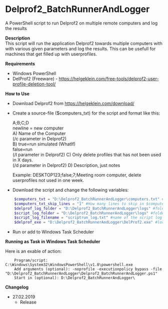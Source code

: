 # Delprof2_BatchRunnerAndLogger
  A PowerShell script to run Delprof2 on multiple remote computers and log the results

**Description**  
  This script will run the application Delprof2  towards multiple computers with with various given parameters and log the results.
  This can be usefull for machines that get filled up with userprofiles.


**Requirements**
* Windows PowerShell
* DelProf2 (Freeware) - https://helgeklein.com/free-tools/delprof2-user-profile-deletion-tool/


**How to Use**  

* Download Delprof2 from https://helgeklein.com/download/
* Create a source-file ($computers_txt) for the script and format like this:

  A;B;C;D  
  newline = new computer  
  A) Name of the Computer  
     (/c parameter in Delprof2)     
  B) true=run simulated (WhatIf)  
     false=run     
     (/l parameter in Delprof2)
       C) Only delete profiles that has not been used in X days.  
     (/d parameter in Delprof2)
       D) Description, just notes
  
  Example: DESKTOP123;false;7;Meeting room computer, delete userprofiles not used in one week.

* Download the script and change the following variables:
```powershell
    $computers_txt = "D:\Delprof2_BatchRunnerAndLogger\computers.txt" #textfile with list of computers and parameters
    $computers_txt_skip_lines = "1" #How many lines to skip in $computers_txt file (If you want to write some instructions in top etc)
    $delprof_log_folder = "D:\Delprof2_BatchRunnerAndLogger\logs" #folder where the Delprof2 logs are saved
    $script_log_folder = "D:\Delprof2_BatchRunnerAndLogger\logs" #folder where script logs are saved
    $script_log_filename = "scriptrun_log.txt" #name of the script log
    $delprof_exe = "D:\Delprof2_BatchRunnerAndLogger\DelProf2.exe" #location of DelProf2 exe-file.
```
* Run or add to Windows Task Scheduler

**Running as Task in Windows Task Scheduler**

Here is an exable of action:
```
    Program/script: C:\Windows\System32\WindowsPowerShell\v1.0\powershell.exe
    Add arguments (optional): -noprofile -executionpolicy bypass -file "D:\Delprof2_BatchRunnerAndLogger\Delprof2_BatchRunnerAndLogger.ps1"
    Start in (optional): D:\Delprof2_BatchRunnerAndLogger\
```
**Changelog**  

* 27.02.2019
    * Release
